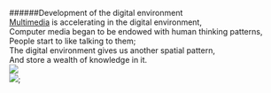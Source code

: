 ######Development of the digital environment  
[Multimedia](https://youtu.be/xS4go60EJEI) is accelerating in the digital environment,   
Computer media began to be endowed with human thinking patterns,   
People start to like talking to them;  
The digital environment gives us another spatial pattern,   
And store a wealth of knowledge in it.  
![](https://thumbs.dreamstime.com/b/hand-writing-notebook-computer-media-icons-symbols-comming-out-49022361.jpg)   
![](https://upload.wikimedia.org/wikipedia/commons/7/79/ELIZA_conversation.png);
